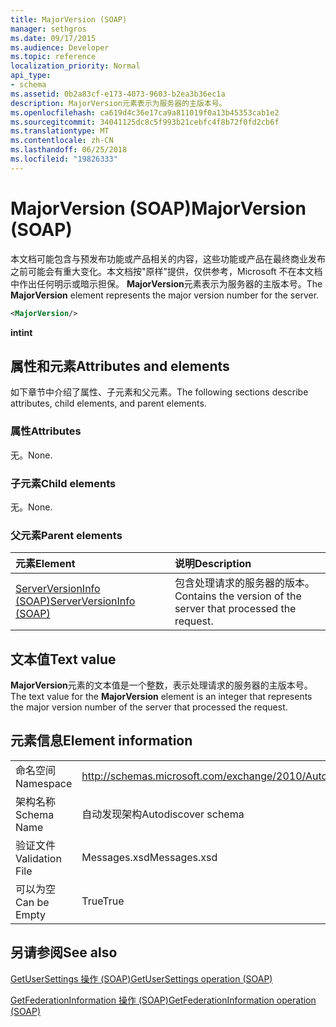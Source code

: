 ```yaml
---
title: MajorVersion (SOAP)
manager: sethgros
ms.date: 09/17/2015
ms.audience: Developer
ms.topic: reference
localization_priority: Normal
api_type:
- schema
ms.assetid: 0b2a83cf-e173-4073-9603-b2ea3b36ec1a
description: MajorVersion元素表示为服务器的主版本号。
ms.openlocfilehash: ca619d4c36e17ca9a811019f0a13b45353cab1e2
ms.sourcegitcommit: 34041125dc8c5f993b21cebfc4f8b72f0fd2cb6f
ms.translationtype: MT
ms.contentlocale: zh-CN
ms.lasthandoff: 06/25/2018
ms.locfileid: "19826333"
---
```

# <a name="majorversion-soap"></a><span data-ttu-id="0edb5-103">MajorVersion (SOAP)</span><span class="sxs-lookup"><span data-stu-id="0edb5-103">MajorVersion (SOAP)</span></span>

<span data-ttu-id="0edb5-104">本文档可能包含与预发布功能或产品相关的内容，这些功能或产品在最终商业发布之前可能会有重大变化。本文档按"原样"提供，仅供参考，Microsoft 不在本文档中作出任何明示或暗示担保。 **MajorVersion**元素表示为服务器的主版本号。</span><span class="sxs-lookup"><span data-stu-id="0edb5-104">The **MajorVersion** element represents the major version number for the server.</span></span> 
  
```XML
<MajorVersion/>
```

 <span data-ttu-id="0edb5-105">**int**</span><span class="sxs-lookup"><span data-stu-id="0edb5-105">**int**</span></span>
## <a name="attributes-and-elements"></a><span data-ttu-id="0edb5-106">属性和元素</span><span class="sxs-lookup"><span data-stu-id="0edb5-106">Attributes and elements</span></span>

<span data-ttu-id="0edb5-107">如下章节中介绍了属性、子元素和父元素。</span><span class="sxs-lookup"><span data-stu-id="0edb5-107">The following sections describe attributes, child elements, and parent elements.</span></span>
  
### <a name="attributes"></a><span data-ttu-id="0edb5-108">属性</span><span class="sxs-lookup"><span data-stu-id="0edb5-108">Attributes</span></span>

<span data-ttu-id="0edb5-109">无。</span><span class="sxs-lookup"><span data-stu-id="0edb5-109">None.</span></span>
  
### <a name="child-elements"></a><span data-ttu-id="0edb5-110">子元素</span><span class="sxs-lookup"><span data-stu-id="0edb5-110">Child elements</span></span>

<span data-ttu-id="0edb5-111">无。</span><span class="sxs-lookup"><span data-stu-id="0edb5-111">None.</span></span>
  
### <a name="parent-elements"></a><span data-ttu-id="0edb5-112">父元素</span><span class="sxs-lookup"><span data-stu-id="0edb5-112">Parent elements</span></span>

|<span data-ttu-id="0edb5-113">**元素**</span><span class="sxs-lookup"><span data-stu-id="0edb5-113">**Element**</span></span>|<span data-ttu-id="0edb5-114">**说明**</span><span class="sxs-lookup"><span data-stu-id="0edb5-114">**Description**</span></span>|
|:-----|:-----|
|[<span data-ttu-id="0edb5-115">ServerVersionInfo (SOAP)</span><span class="sxs-lookup"><span data-stu-id="0edb5-115">ServerVersionInfo (SOAP)</span></span>](serverversioninfo-soap.md) <br/> |<span data-ttu-id="0edb5-116">包含处理请求的服务器的版本。</span><span class="sxs-lookup"><span data-stu-id="0edb5-116">Contains the version of the server that processed the request.</span></span>  <br/> |
   
## <a name="text-value"></a><span data-ttu-id="0edb5-117">文本值</span><span class="sxs-lookup"><span data-stu-id="0edb5-117">Text value</span></span>

<span data-ttu-id="0edb5-118">**MajorVersion**元素的文本值是一个整数，表示处理请求的服务器的主版本号。</span><span class="sxs-lookup"><span data-stu-id="0edb5-118">The text value for the **MajorVersion** element is an integer that represents the major version number of the server that processed the request.</span></span> 
  
## <a name="element-information"></a><span data-ttu-id="0edb5-119">元素信息</span><span class="sxs-lookup"><span data-stu-id="0edb5-119">Element information</span></span>

|||
|:-----|:-----|
|<span data-ttu-id="0edb5-120">命名空间</span><span class="sxs-lookup"><span data-stu-id="0edb5-120">Namespace</span></span>  <br/> |http://schemas.microsoft.com/exchange/2010/Autodiscover  <br/> |
|<span data-ttu-id="0edb5-121">架构名称</span><span class="sxs-lookup"><span data-stu-id="0edb5-121">Schema Name</span></span>  <br/> |<span data-ttu-id="0edb5-122">自动发现架构</span><span class="sxs-lookup"><span data-stu-id="0edb5-122">Autodiscover schema</span></span>  <br/> |
|<span data-ttu-id="0edb5-123">验证文件</span><span class="sxs-lookup"><span data-stu-id="0edb5-123">Validation File</span></span>  <br/> |<span data-ttu-id="0edb5-124">Messages.xsd</span><span class="sxs-lookup"><span data-stu-id="0edb5-124">Messages.xsd</span></span>  <br/> |
|<span data-ttu-id="0edb5-125">可以为空</span><span class="sxs-lookup"><span data-stu-id="0edb5-125">Can be Empty</span></span>  <br/> |<span data-ttu-id="0edb5-126">True</span><span class="sxs-lookup"><span data-stu-id="0edb5-126">True</span></span>  <br/> |
   
## <a name="see-also"></a><span data-ttu-id="0edb5-127">另请参阅</span><span class="sxs-lookup"><span data-stu-id="0edb5-127">See also</span></span>



[<span data-ttu-id="0edb5-128">GetUserSettings 操作 (SOAP)</span><span class="sxs-lookup"><span data-stu-id="0edb5-128">GetUserSettings operation (SOAP)</span></span>](getusersettings-operation-soap.md)
  
[<span data-ttu-id="0edb5-129">GetFederationInformation 操作 (SOAP)</span><span class="sxs-lookup"><span data-stu-id="0edb5-129">GetFederationInformation operation (SOAP)</span></span>](getfederationinformation-operation-soap.md)

